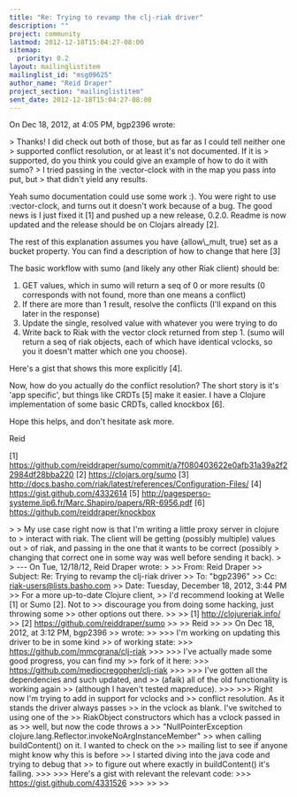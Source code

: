 ```yaml
---
title: "Re: Trying to revamp the clj-riak driver"
description: ""
project: community
lastmod: 2012-12-18T15:04:27-08:00
sitemap:
  priority: 0.2
layout: mailinglistitem
mailinglist_id: "msg09625"
author_name: "Reid Draper"
project_section: "mailinglistitem"
sent_date: 2012-12-18T15:04:27-08:00
---
```


On Dec 18, 2012, at 4:05 PM, bgp2396  wrote:

&gt; Thanks! I did check out both of those, but as far as I could tell neither one 
&gt; supported conflict resolution, or at least it's not documented. If it is 
&gt; supported, do you think you could give an example of how to do it with sumo? 
&gt; I tried passing in the :vector-clock with in the map you pass into put, but 
&gt; that didn't yield any results.

Yeah sumo documentation could use some work :). You were right to use 
:vector-clock, and turns out it doesn't work because of a bug. The good news is 
I just fixed it [1] and pushed up a new release, 0.2.0. Readme is now updated 
and the release should be on Clojars already [2].

The rest of this explanation assumes you have {allow\\_mult, true} set as a 
bucket property. You can find a description of how to change that here [3]

The basic workflow with sumo (and likely any other Riak client) should be:

1. GET values, which in sumo will return a seq of 0 or more results (0 
corresponds with not found, more than one means a conflict)
2. If there are more than 1 result, resolve the conflicts (I'll expand on this 
later in the response)
3. Update the single, resolved value with whatever you were trying to do
4. Write back to Riak with the vector clock returned from step 1. (sumo will 
return a seq of riak objects, each of which have identical vclocks, so you it 
doesn't matter which one you choose).

Here's a gist that shows this more explicitly [4].

Now, how do you actually do the conflict resolution? The short story is it's 
'app specific', but things like CRDTs [5] make it easier. I have a Clojure 
implementation of some basic
CRDTs, called knockbox [6].

Hope this helps, and don't hesitate ask more.

Reid

[1] 
https://github.com/reiddraper/sumo/commit/a7f080403622e0afb31a39a2f22984df28bba220
[2] https://clojars.org/sumo
[3] http://docs.basho.com/riak/latest/references/Configuration-Files/
[4] https://gist.github.com/4332614
[5] http://pagesperso-systeme.lip6.fr/Marc.Shapiro/papers/RR-6956.pdf
[6] https://github.com/reiddraper/knockbox


&gt; 
&gt; My use case right now is that I'm writing a little proxy server in clojure to 
&gt; interact with riak. The client will be getting (possibly multiple) values out 
&gt; of riak, and passing in the one that it wants to be correct (possibly 
&gt; changing that correct one in some way was well before sending it back).
&gt; 
&gt; --- On Tue, 12/18/12, Reid Draper  wrote:
&gt; 
&gt;&gt; From: Reid Draper 
&gt;&gt; Subject: Re: Trying to revamp the clj-riak driver
&gt;&gt; To: "bgp2396" 
&gt;&gt; Cc: riak-users@lists.basho.com
&gt;&gt; Date: Tuesday, December 18, 2012, 3:44 PM
&gt;&gt; For a more up-to-date Clojure client,
&gt;&gt; I'd recommend looking at Welle [1] or Sumo [2]. Not to
&gt;&gt; discourage you from doing some hacking, just throwing some
&gt;&gt; other options out there.
&gt;&gt; 
&gt;&gt; [1] http://clojureriak.info/
&gt;&gt; [2] https://github.com/reiddraper/sumo
&gt;&gt; 
&gt;&gt; Reid
&gt;&gt; 
&gt;&gt; On Dec 18, 2012, at 3:12 PM, bgp2396 
&gt;&gt; wrote:
&gt;&gt; 
&gt;&gt;&gt; I'm working on updating this driver to be in some kind
&gt;&gt; of working state:
&gt;&gt;&gt; https://github.com/mmcgrana/clj-riak
&gt;&gt;&gt; 
&gt;&gt;&gt; I've actually made some good progress, you can find my
&gt;&gt; fork of it here:
&gt;&gt;&gt; https://github.com/mediocregopher/clj-riak
&gt;&gt;&gt; 
&gt;&gt;&gt; I've gotten all the dependencies and such updated, and
&gt;&gt; (afaik) all of the old functionality is working again
&gt;&gt; (although I haven't tested mapreduce).
&gt;&gt;&gt; 
&gt;&gt;&gt; Right now I'm trying to add in support for vclocks and
&gt;&gt; conflict resolution. As it stands the driver always passes
&gt;&gt; in the vclock as blank. I've switched to using one of the
&gt;&gt; RiakObject constructors which has a vclock passed in as
&gt;&gt; well, but now the code throws a
&gt;&gt; "NullPointerException clojure.lang.Reflector.invokeNoArgInstanceMember"
&gt;&gt; when calling buildContent() on it. I wanted to check on the
&gt;&gt; mailing list to see if anyone might know why this is before
&gt;&gt; I started diving into the java code and trying to debug that
&gt;&gt; to figure out where exactly in buildContent() it's failing.
&gt;&gt;&gt; 
&gt;&gt;&gt; Here's a gist with relevant the relevant code:
&gt;&gt;&gt; https://gist.github.com/4331526
&gt;&gt;&gt; 
&gt;&gt; 
&gt;&gt; 

